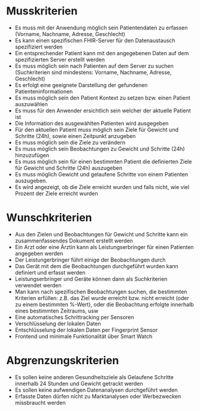 # Musskriterien
* Es muss mit der Anwendung möglich sein Patientendaten zu erfassen (Vorname, Nachname, Adresse, Geschlecht)
* Es kann einen spezifischen FHIR-Server für den Datenaustausch spezifiziert werden
* Ein entsprechender Patient kann mit den angegebenen Daten auf dem spezifizierten Server erstellt werden
* Es muss möglich sein nach Patienten auf dem Server zu suchen (Suchkriterien sind mindestens: Vorname, Nachname, Adresse, Geschlecht)
* Es erfolgt eine geeignete Darstellung der gefundenen Patienteninformationen
* Es muss möglich sein den Patient Kontext zu setzen bzw. einen Patient auszuwählen
* Es muss für den Anwender ersichtlich sein welcher der aktuelle Patient ist
* Die Information des ausgewählten Patienten wird ausgegeben
* Für den aktuellen Patient muss möglich sein Ziele für Gewicht und Schritte (24h), sowie einen Zeitpunkt anzugeben
* Es muss möglich sein die Ziele zu verändern
* Es muss möglich sein Beobachtungen zu Gewicht und Schritte (24h) hinzuzufügen
* Es muss möglich sein für einen bestimmten Patient die definierten Ziele für Gewicht und Schritte (24h) auszugeben
* Es muss möglich Gewicht und gelaufene Schritte von einem Patienten auszugeben.
* Es wird angezeigt, ob die Ziele erreicht wurden und falls nicht, wie viel Prozent der Ziele erreicht wurden

# Wunschkriterien
* Aus den Zielen und Beobachtungen für Gewicht und Schritte kann ein zusammenfassendes Dokument erstellt werden
* Ein Arzt oder eine Ärztin kann als Leistungserbringer für einen Patienten angegeben werden
* Der Leistungerbringer führt einige der Beobachtungen durch
* Das Gerät mit dem die Beobachtungen durchgeführt wurden kann definiert und erfasst werden
* Leistungserbringer und Geräte können dann als Suchkriterien verwendet werden
* Man kann nach spezifischen Beobachtungen suchen, die bestimmten Kriterien erfüllen: z.B. das Ziel wurde erreicht bzw. nicht erreicht (oder zu einem bestimmten %-Wert), oder die Beobachtung erfolgte innerhalb eines bestimmten Zeitraums, usw
* Eine automatisches Schrittracking per Sensoren
* Verschlüsselung der lokalen Daten
* Entschlüsselung der lokalen Daten per Fingerprint Sensor
* Frontend und minimale Funktionalität über Smart Watch

# Abgrenzungskriterien
* Es sollen keine anderen Gesundheitsziele als Gelaufene Schritte innerhalb 24 Stunden und Gewicht getrackt werden
* Es sollen keine aufwendigen Datenanalysen durchgeführt werden
* Erfasste Daten dürfen nicht zu Marktanalysen oder Werbezwecken missbraucht werden

